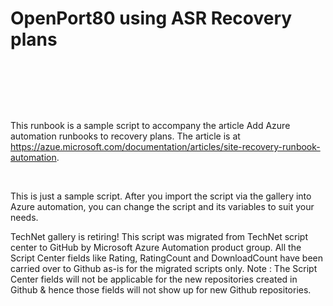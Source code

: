 ﻿OpenPort80 using ASR Recovery plans
===================================

            

 

 

 


This runbook is a sample script to accompany the article Add Azure automation runbooks to recovery plans. The article is at https://azue.microsoft.com/documentation/articles/site-recovery-runbook-automation.


 


This is just a sample script. After you import the script via the gallery into Azure automation, you can change the script and its variables to suit your needs.


        
    
TechNet gallery is retiring! This script was migrated from TechNet script center to GitHub by Microsoft Azure Automation product group. All the Script Center fields like Rating, RatingCount and DownloadCount have been carried over to Github as-is for the migrated scripts only. Note : The Script Center fields will not be applicable for the new repositories created in Github & hence those fields will not show up for new Github repositories.
